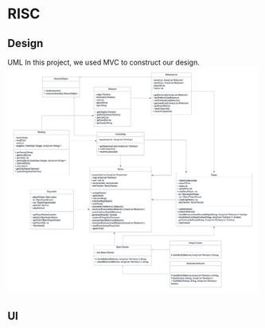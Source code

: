 # RISC

## Design
UML
In this project, we used MVC to construct our design.
![Alt text](651UML.png "Optional title")

## UI

